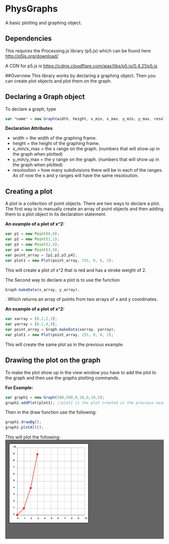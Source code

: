# PhysGraphs
A basic plotting and graphing object.

## Dependencies
This requires the Processing.js library (p5.js) which can be found here http://p5js.org/download/

A CDN for p5.js is https://cdnjs.cloudflare.com/ajax/libs/p5.js/0.4.21/p5.js

##Overview
This library works by declaring a graphing object. Then you can create plot objects and plot them on the graph.

## Declaring a Graph object
To declare a graph, type 
```javascript
var *name* = new Graph(width, height, x_min, x_max, y_min, y_max, resoloution);
```   

**Declaration Attributes**
+ width = the width of the graphing frame.
+ height = the height of the graphing frame.
+ x_min/x_max = the x range on the graph. (numbers that will show up in the graph when plotted)
+ y_min/y_max = the y range on the graph. (numbers that will show up in the graph when plotted)
+ resoloution = how many subdivisions there will be in each of the ranges. As of now the x and y ranges will have the same resoloution.


## Creating a plot
A plot is a collection of point objects. There are two ways to declare a plot. The first way is to manually create an array of point objects and then adding them to a plot object in its declaration statement.   

**An example of a plot of x^2:**  
```javascript
var p1 = new Point(0,0);  
var p2 = new Point(1,1); 
var p3 = new Point(2,4);
var p4 = new Point(3,9);  
var point_array = [p1,p2,p3,p4];  
var plot1 = new Plot(point_array, 255, 0, 0, 2);
```  
This will create a plot of x^2 that is red and has a stroke weight of 2.

The Second way to declare a plot is to use the function 
```javascript  
Graph.makeData(x_array, y_array);
```
. Which returns an array of points from two arrays of x and y coordinates.

**An example of a plot of x^2:**  
```javascript
var xarray = [0,1,2,3];  
var yarray = [0,1,4,9];
var point_array = Graph.makeData(xarray, yarray);  
var plot1 = new Plot(point_array, 255, 0, 0, 2);
```   
This will create the same plot as in the previous example.

## Drawing the plot on the graph

To make the plot show up in the view window you have to add the plot to the graph and then use the graphs plotting commands.

**For Example:**  
```javascript
var graph1 = new Graph(500,500,0,10,0,10,5);  
graph1.addPlot(plot1); //plot1 is the plot created in the previous example
```  

Then in the draw function use the following:  
```javascript  
graph1.drawBg();  
graph1.plotAll();
```
This will plot the following:
![alt text](download.png "graph1")
